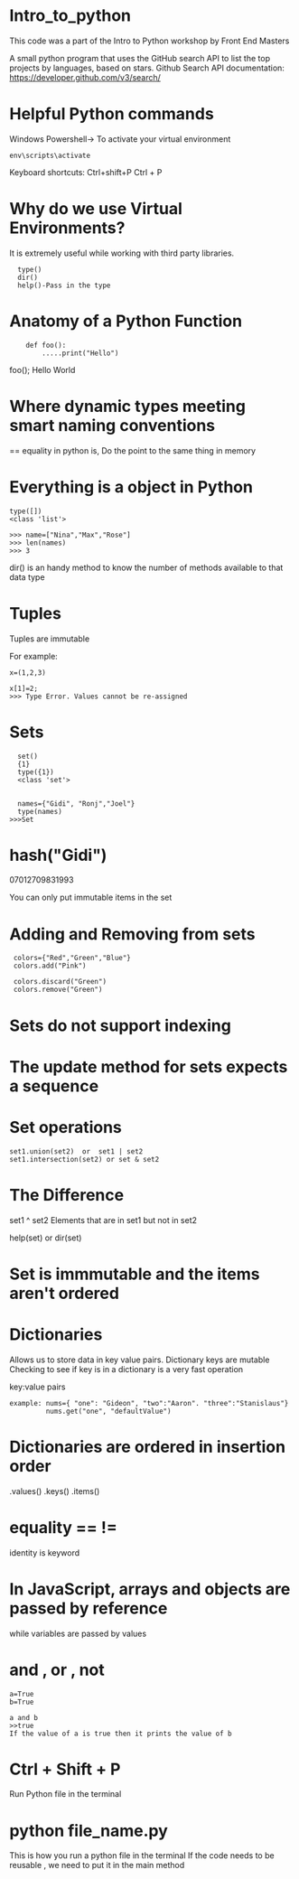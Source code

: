 # Intro_to_python
This code was a part of the Intro to Python workshop by Front End Masters


  A small python program that uses the GitHub search API to list the top
  projects by languages, based on stars.
  Github Search API documentation: https://developer.github.com/v3/search/
  
#  Helpful Python commands

Windows Powershell-> To activate your virtual environment
```
env\scripts\activate

```

Keyboard shortcuts: Ctrl+shift+P
Ctrl + P

# Why do we use Virtual Environments?
  It is extremely useful while working with third party libraries.

```
  type()
  dir()
  help()-Pass in the type
```

# Anatomy of a Python Function

```
	def foo():
		.....print("Hello")
```
foo();
Hello World

# Where dynamic types meeting smart naming conventions

== equality in python
  is, Do the point to the same thing in memory

# Everything is a object in Python
  
  ```
  type([])
  <class 'list'>

  >>> name=["Nina","Max","Rose"]
  >>> len(names)
  >>> 3

```

 dir() is an handy method to know the number of methods available to that
 data type

# Tuples
  Tuples are immutable

For example:
 ```
 x=(1,2,3)

 x[1]=2;
>>> Type Error. Values cannot be re-assigned
```

# Sets
```
  set()
  {1}
  type({1})
  <class 'set'>


  names={"Gidi", "Ronj","Joel"}
  type(names)
>>>Set
```
# hash("Gidi")
  07012709831993

  You can only put immutable items in the set

# Adding and Removing from sets
```
 colors={"Red","Green","Blue"}
 colors.add("Pink")

 colors.discard("Green")
 colors.remove("Green")

```

# Sets do not support indexing
# The update method for sets expects a sequence
# Set operations   
```
set1.union(set2)  or  set1 | set2 
set1.intersection(set2) or set & set2
```
  
# The Difference
  
  set1 ^ set2
  Elements that are in set1 but not in set2

  help(set) or dir(set)

# Set is immmutable and the items aren't ordered

# Dictionaries

  Allows us to store data in key value pairs. Dictionary keys are mutable
  Checking to see if key is in a dictionary is a very fast operation
  
  key:value pairs
  ```
  example: nums={ "one": "Gideon", "two":"Aaron". "three":"Stanislaus"}
           nums.get("one", "defaultValue")
  ```

# Dictionaries are ordered in insertion order

  .values()
  .keys()
  .items()



# equality == !=
  identity is keyword


# In JavaScript, arrays and objects are passed by reference
  while variables are passed by values


# and , or , not
  
  ```
  a=True
  b=True
  
  a and b
  >>true
  If the value of a is true then it prints the value of b
 
 ```
# Ctrl + Shift + P
  Run Python file in the terminal

# python file_name.py   
  This is how you run a python file in the terminal
  If the code needs to be reusable , we need to put it in the main method



